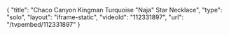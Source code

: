 {
    "title": "Chaco Canyon Kingman Turquoise \"Naja\" Star Necklace",
    "type": "solo",
    "layout": "iframe-static",
    "videoId": "112331897",
    "url": "\/tvpembed\/112331897"
}
